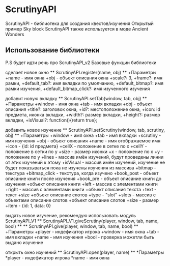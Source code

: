 # ScrutinyAPI

ScrutinyAPI - библиотека для создания квестов/изучения 
Открытый пример Sky block
ScrutinyAPI также используется в моде Ancient Wonders 

## Использование библиотеки 
P.S будет идти речь про ScrutinyAPI_v2
Базовые функции библиотеки

сделает новое окно
** ScrutinyAPI.register(name, obj) **
+Параметры 
  +name - имя окна
  +obj - объект описания окна
    +scale?: 3, 
    +frame?: имя рамки, 
    +default_tab?: имя вкладки по умолчанию,
    +default_bitmap?: имя рамки изучения,
    +default_bitmap_click?: имя изученного изучения 
  
добавит новую вкладку 
** ScrutinyAPI.setTab(window, tab, obj) **
+Параметры 
  +window - имя окна
  +tab - имя вкладки
  +obj - объект описания 
    +title?: заголовок окна,
		+id?: местоположение окна,
		+icon: id предмета, иконка вкладки,
		+width?: размер вкладки,
		+height?: размер вкладки,
		+isVisual?: function(){return true};
		
добавить новое изучение 
** ScrutinyAPI.setScrutiny(window, tab, scrutiny, obj) **
+Параметры 
  +window - имя окна
  +tab - имя вкладки 
  +scrutiny - имя изучения 
  +obj - объект описания
    +name - имя отображаемое имя
    +icon - {id: id предмета} 
    +cellX - положение в сетке по x
    +cellY - положение в сетки по y
    +size - размер иконки
    +x - положение по x
    +y - положение по y
    +lines - массив имён изучений, будут проведены линии от этих изучений к этому
    +isVisual - массив имён изучений, изучение не будет показываться пока не изучены изучения из массива 
    +bitmap - текстура
    +bitmap_click - текстура, когда изучено 
    +book_post - объект описание книги после изучения 
    +book_pre - объект описание книги до изучения 
    +объект описания книги 
      +left - массив с элементами книги 
      +right - массив с элементами книги 
      +объект описания текста
        +text - текст
        +size
      +объект описание слотов
        +type - "slot"
        +slots - массив с объектами описание слотов
        +объект описание слотов
          +size - размер
          +item - {id: 1, data: 0}

выдать новое изучение, рекомендую использовать модуль ScrutinyAPI_V1
** ScrutinyAPI_V1.giveScrutiny(player, window, tab, name, bool) **
** ScrutinyAPI.give(player, window, tab, name, bool) **
+Параметры 
  +player - индефикатор игрока
  +window - имя окна
  +tab - имя вкладки
  +name - имя изучения 
  +bool - проверка можетли быть выдано изучение 
  
открыть окно изучений 
** ScrutinyAPI.open(player, name) **
*Параметры 
  *player - индефикатор игрока 
  *name - имя окна